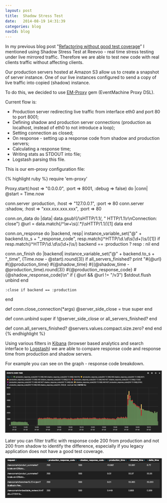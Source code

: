 ```yaml
---
layout: post
title:  Shadow Stress Test
date:   2014-08-19 14:31:39
categories: blog
navId: blog
---
```


In my previous blog post "[Refactoring without good test coverage][refactoring]” I mentioned using Shadow Stress Test at Reevoo - real time stress testing under live mirrored traffic. Therefore we are able to test new code with real clients traffic without affecting clients.

Our production servers hosted at Amazon S3 allow us to create a snapshot of server instance.
One of our live instances configured to send a copy of live traffic into copied (shadow) instance.

To do this, we decided to use [EM-Proxy][em-proxy] gem (EventMachine Proxy DSL).

Current flow is:

- Production server redirecting live traffic from interface eth0 and port 80 to port 8001;
- Defining shadow and production server connections (production as localhost, instead of eth0 to not introduce a loop);
- Setting connection as closed;
- On response - setting up a response code from shadow and production servers;
- Calculating a response time;
- Writing stats as STDOUT into file;
- Logstash parsing this file.

This is our em-proxy configuration file:

{% highlight ruby %}
require 'em-proxy'

Proxy.start(:host => "0.0.0.0", :port => 8001, :debug => false) do |conn|
  @start = Time.now

  conn.server :production, :host => "127.0.0.1", :port => 80
  conn.server :shadow, :host => “xxx.xxx.xxx.xxx", :port => 80

  conn.on_data do |data|
    data.gsub!(/\sHTTP\/1\.1/, " HTTP/1.1\r\nConnection: close")
    @url = data.match(/^\w+\s(\/.*)\sHTTP\/1\.1/)[1]
    data
  end

  conn.on_response do |backend, resp|
    instance_variable_set("@" + backend.to_s + "_response_code", resp.match(/^HTTP\/\d\.\d\s(\d+)\s/)[1]) if resp.match(/^HTTP\/\d\.\d\s(\d+)\s/)
    backend == :production ? resp : nil
  end

  conn.on_finish do |backend|
    instance_variable_set("@" + backend.to_s + "_time", (Time.now - @start).round(3))
    if all_servers_finished?
      print "#{@url} #{@production_time} #{@shadow_time} #{(@shadow_time - @production_time).round(3)} #{@production_response_code} #{@shadow_response_code}\n" if ( @url && @url != "/v3")
      $stdout.flush
      unbind
    end

    :close if backend == :production
  end

  def conn.close_connection(*args)
    @server_side_close = true
    super
  end

  def conn.unbind
    super if !@server_side_close or all_servers_finished?
  end

  def conn.all_servers_finished?
    @servers.values.compact.size.zero?
  end
end
{% endhighlight %}

Using various filters in [Kibana][kibana] (browser based analytics and search interface to [Logstash][logstash]) we are able to compare response code and response time from production and shadow servers.

For example you can see on the graph - response code breakdown.

![Response code][shadow2]

Later you can filter traffic with response code 200 from production and not 200 from shadow to identify the difference, especially if you legacy application does not have a good test coverage.

![Shadow/Production comparison][shadow1]

[refactoring]: /blog/2014/07/28/refactoring-without-good-test-coverage/
[shadow1]: /images/shadow1.png
[shadow2]: /images/shadow2.png
[kibana]: https://github.com/elasticsearch/kibana
[logstash]: https://github.com/elasticsearch/logstash
[em-proxy]: https://github.com/igrigorik/em-proxy
